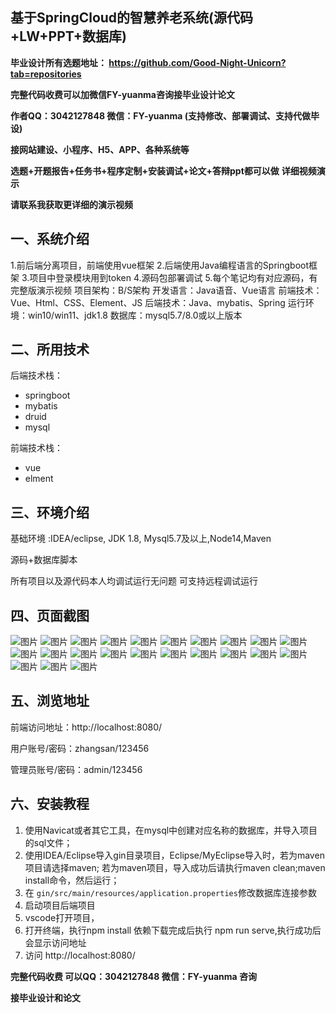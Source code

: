 ## 基于SpringCloud的智慧养老系统(源代码+LW+PPT+数据库)
**毕业设计所有选题地址： https://github.com/Good-Night-Unicorn?tab=repositories**

**完整代码收费可以加微信FY-yuanma咨询接毕业设计论文**

**作者QQ：3042127848 微信：FY-yuanma (支持修改、部署调试、支持代做毕设)**

**接网站建设、小程序、H5、APP、各种系统等**

**选题+开题报告+任务书+程序定制+安装调试+论文+答辩ppt都可以做**
**详细视频演示**

**请联系我获取更详细的演示视频**

## 一、系统介绍

1.前后端分离项目，前端使用vue框架
2.后端使用Java编程语言的Springboot框架
3.项目中登录模块用到token
4.源码包部署调试
5.每个笔记均有对应源码，有完整版演示视频
项目架构：B/S架构
开发语言：Java语音、Vue语言
前端技术：Vue、Html、CSS、Element、JS
后端技术：Java、mybatis、Spring
运行环境：win10/win11、jdk1.8
数据库：mysql5.7/8.0或以上版本

## 二、所用技术

后端技术栈：

- springboot
- mybatis
- druid
- mysql

前端技术栈：

- vue
- elment



## 三、环境介绍

基础环境 :IDEA/eclipse, JDK 1.8, Mysql5.7及以上,Node14,Maven

源码+数据库脚本

所有项目以及源代码本人均调试运行无问题 可支持远程调试运行

## 四、页面截图
![图片](https://github.com/user-attachments/assets/0cdf6246-ee61-4b7c-b830-0fe696e33254)
![图片](https://github.com/user-attachments/assets/7d069a55-191f-4550-86f2-325f67667e78)
![图片](https://github.com/user-attachments/assets/9d87f0b5-a714-4af6-a1d9-fa822cde5a30)
![图片](https://github.com/user-attachments/assets/63eaf594-9ace-4ae7-a31a-045456da48bc)
![图片](https://github.com/user-attachments/assets/d258f7e5-da6a-45e3-9623-342f88a5e6c2)
![图片](https://github.com/user-attachments/assets/60072d11-4066-401e-8913-c2e6b233f39b)
![图片](https://github.com/user-attachments/assets/bf5bfed8-52e4-45dc-80e2-2d7a0edd0d73)
![图片](https://github.com/user-attachments/assets/15ef8f5a-04d9-4fd9-b550-eb464951ba11)
![图片](https://github.com/user-attachments/assets/65516431-bc06-405b-8f48-20a0f0761cc9)
![图片](https://github.com/user-attachments/assets/ea1a6ce5-4b5a-41bd-8048-d90777a8fc02)
![图片](https://github.com/user-attachments/assets/e3ae0f19-f7ce-4edc-9134-26b6f5365cd4)
![图片](https://github.com/user-attachments/assets/950a905b-b191-4ca1-8813-219858fc4fc4)
![图片](https://github.com/user-attachments/assets/905a528a-ca0b-4bb8-bc1c-297d9599d451)
![图片](https://github.com/user-attachments/assets/4028290e-cd7d-4430-86ea-d1a0ef38e43a)
![图片](https://github.com/user-attachments/assets/359cc18d-62f4-47d4-a934-93e67037b2c8)
![图片](https://github.com/user-attachments/assets/1536711b-9a52-4519-b128-62edcb4a96db)
![图片](https://github.com/user-attachments/assets/0496cfa2-34c3-4f49-9b4b-0a9c023a379b)
![图片](https://github.com/user-attachments/assets/49c13c37-2b1d-407c-a46a-3864e5ad3823)
![图片](https://github.com/user-attachments/assets/4ad953ee-1e96-4f58-8399-a842bc83809a)
![图片](https://github.com/user-attachments/assets/0a761bf3-8509-422c-af33-58f5129070f7)
![图片](https://github.com/user-attachments/assets/252d70d6-2077-4f91-8264-ceef63b1010b)
![图片](https://github.com/user-attachments/assets/3d40a31c-920f-4ea0-a1e9-84f6fe42acc2)
![图片](https://github.com/user-attachments/assets/24cb586c-c02a-4c81-bfea-08a6e1ced872)


## 五、浏览地址

前端访问地址：http://localhost:8080/

用户账号/密码：zhangsan/123456

管理员账号/密码：admin/123456  

## 六、安装教程

1. 使用Navicat或者其它工具，在mysql中创建对应名称的数据库，并导入项目的sql文件；
2. 使用IDEA/Eclipse导入gin目录项目，Eclipse/MyEclipse导入时，若为maven项目请选择maven;
   若为maven项目，导入成功后请执行maven clean;maven install命令，然后运行；
3. 在 `gin/src/main/resources/application.properties`修改数据库连接参数
4. 启动项目后端项目 
5. vscode打开项目，
6. 打开终端，执行npm install 依赖下载完成后执行 npm run serve,执行成功后会显示访问地址
7. 访问  http://localhost:8080/

**完整代码收费  可以QQ：3042127848 微信：FY-yuanma 咨询**

**接毕业设计和论文**
